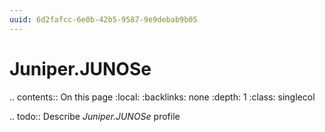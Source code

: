 ```yaml
---
uuid: 6d2fafcc-6e0b-42b5-9587-9e9debab9b05
---
```



# Juniper.JUNOSe

.. contents:: On this page
    :local:
    :backlinks: none
    :depth: 1
    :class: singlecol

.. todo::
    Describe *Juniper.JUNOSe* profile

